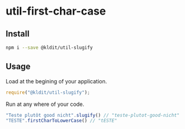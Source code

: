 # util-first-char-case

## Install
```bash
npm i --save @kldit/util-slugify
```

## Usage
Load at the begining of your application.
```javascript
require("@kldit/util-slugify");
```
Run at any where of your code.
```javascript
"Teste plutôt good nicht".slugify() // "teste-plutot-good-nicht"
"TESTE".firstCharToLowerCase() // "tESTE"
```
